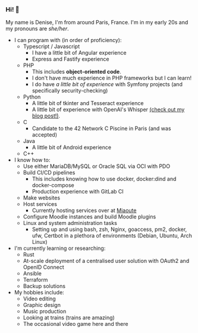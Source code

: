 ### Hi! 👋

My name is Denise, I'm from around Paris, France.
I'm in my early 20s and my pronouns are *she/her*.

- I can program with (in order of proficiency):
  - Typescript / Javascript
    - I have a little bit of Angular experience
    - Express and Fastify experience
  - PHP
      - This includes **object-oriented code**.
      - I don't have much experience in PHP frameworks but I can learn! 
      - I do have *a little bit of experience* with Symfony projects (and specifically security-checking)
  - Python
    - A little bit of tkinter and Tesseract experience
    - A little bit of experience with OpenAI's Whisper [(check out my blog post!)](https://blog.3644859.xyz/posts/lcv_subtitles_en).
  - C
    - Candidate to the 42 Network C Piscine in Paris (and was accepted)
  - Java
    - A little bit of Android experience
  - C++
- I know how to:
  - Use either MariaDB/MySQL or Oracle SQL via OCI with PDO
  - Build CI/CD pipelines
    - This includes knowing how to use docker, docker:dind and docker-compose
    - Production experience with GitLab CI
  - Make websites
  - Host services
    - Currently hosting services over at [Miaoute](http://miaoute.live)
  - Configure Moodle instances and build Moodle plugins
  - Linux and system administration tasks
    - Setting up and using bash, zsh, Nginx, goaccess, pm2, docker, ufw, Certbot in a plethora of environments (Debian, Ubuntu, Arch Linux)
- I'm currently learning or researching:
  - Rust
  - At-scale deployment of a centralised user solution with OAuth2 and OpenID Connect
  - Ansible
  - Terraform
  - Backup solutions
- My hobbies include:
  - Video editing
  - Graphic design
  - Music production
  - Looking at trains (trains are amazing)
  - The occasional video game here and there
